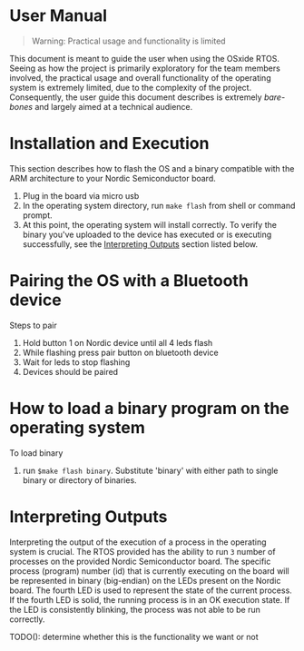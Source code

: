 # User Manual

> Warning: Practical usage and functionality is limited

This document is meant to guide the user when using the OSxide RTOS. Seeing as how
the project is primarily exploratory for the team members involved, the practical usage
and overall functionality of the operating system is extremely limited, due to the complexity
of the project. Consequently, the user guide this document describes is extremely *bare-bones*
and largely aimed at a technical audience.

# Installation and Execution

This section describes how to flash the OS and a binary compatible with the ARM architecture
to your Nordic Semiconductor board.

 1. Plug in the board via micro usb
 1. In the operating system directory, run `make flash` from shell or command prompt.
 1. At this point, the operating system will install correctly. To verify the binary you've
    uploaded to the device has executed or is executing successfully, see the
    [Interpreting Outputs](#interpreting-outputs) section listed below.

# Pairing the OS with a Bluetooth device

Steps to pair

1. Hold button 1 on Nordic device until all 4 leds flash
2. While flashing press pair button on bluetooth device
3. Wait for leds to stop flashing
4. Devices should be paired

# How to load a binary program on the operating system
To load binary

1. run `$make flash binary`. Substitute 'binary' with either path to single binary or directory of binaries. 

# Interpreting Outputs

Interpreting the output of the execution of a process in the operating system is crucial. The RTOS
provided has the ability to run `3` number of processes on the provided Nordic Semiconductor
board. The specific process (program) number (id) that is currently executing on the board will be
represented in binary (big-endian) on the LEDs present on the Nordic board. The fourth LED is used
to represent the state of the current process. If the fourth LED is solid, the running process is in
an OK execution state. If the LED is consistently blinking, the process was not able to be run correctly.

TODO(): determine whether this is the functionality we want or not
